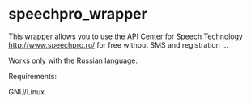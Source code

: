 # speechpro_wrapper

This wrapper allows you to use the API Center for Speech Technology http://www.speechpro.ru/ for free without SMS and registration ...

Works only with the Russian language.

Requirements:

GNU/Linux
